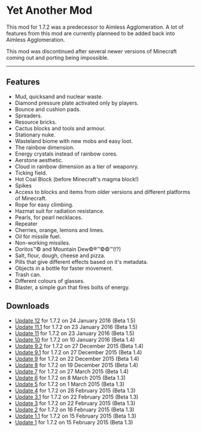 # Yet Another Mod #
This mod for 1.7.2 was a predecessor to Aimless Agglomeration. A lot of features from this mod are currently planneed to be added back into Aimless Agglomeration.

This mod was discontinued after several newer versions of Minecraft coming out and porting being impossible.

---

## Features ##
* Mud, quicksand and nuclear waste.
* Diamond pressure plate activated only by players.
* Bounce and cushion pads.
* Spreaders.
* Resource bricks.
* Cactus blocks and tools and armour.
* Stationary nuke.
* Wasteland biome with new mobs and easy loot.
* The rainbow dimension.
* Energy crystals instead of rainbow cores.
* Aerstone aesthetic.
* Cloud in rainbow dimension as a tier of weaponry.
* Ticking field.
* Hot Coal Block (before Minecraft's magma block!)
* Spikes
* Access to blocks and items from older versions and different platforms of Minecraft.
* Rope for easy climbing.
* Hazmat suit for radiation resistance.
* Pearls, for pearl necklaces.
* Repeater
* Cherries, orange, lemons and limes.
* Oil for missile fuel.
* Non-working missiles.
* Doritos™© and Mountain Dew©®™©©™(!?)
* Salt, flour, dough, cheese and pizza.
* Pills that give different effects based on it's metadata.
* Objects in a bottle for faster movement.
* Trash can.
* Different colours of glasses.
* Blaster, a simple gun that fires bolts of energy.

## Downloads ##
 * [Update 12](https://bitbucket.org/joshmanisdabomb/aimless-agglomeration/downloads/YAM-1.7.2-u12.jar) for 1.7.2 on 24 January 2016 (Beta 1.5)
 * [Update 11.1](https://bitbucket.org/joshmanisdabomb/aimless-agglomeration/downloads/YAM-1.7.2-u11.1.jar) for 1.7.2 on 23 January 2016 (Beta 1.5)
 * [Update 11](https://bitbucket.org/joshmanisdabomb/aimless-agglomeration/downloads/YAM-1.7.2-u11.jar) for 1.7.2 on 23 January 2016 (Beta 1.5)
 * [Update 10](https://bitbucket.org/joshmanisdabomb/aimless-agglomeration/downloads/YAM-1.7.2-u10.jar) for 1.7.2 on 10 January 2016 (Beta 1.4)
 * [Update 9.2](https://bitbucket.org/joshmanisdabomb/aimless-agglomeration/downloads/YAM-1.7.2-u9.2.jar) for 1.7.2 on 27 December 2015 (Beta 1.4)
 * [Update 9.1](https://bitbucket.org/joshmanisdabomb/aimless-agglomeration/downloads/YAM-1.7.2-u9.1.jar) for 1.7.2 on 27 December 2015 (Beta 1.4)
 * [Update 9](https://bitbucket.org/joshmanisdabomb/aimless-agglomeration/downloads/YAM-1.7.2-u9.jar) for 1.7.2 on 22 December 2015 (Beta 1.4)
 * [Update 8](https://bitbucket.org/joshmanisdabomb/aimless-agglomeration/downloads/YAM-1.7.2-u8.jar) for 1.7.2 on 19 December 2015 (Beta 1.4)
 * [Update 7](https://bitbucket.org/joshmanisdabomb/aimless-agglomeration/downloads/YAM-1.7.2-u7.jar) for 1.7.2 on 27 March 2015 (Beta 1.4)
 * [Update 6](https://bitbucket.org/joshmanisdabomb/aimless-agglomeration/downloads/YAM-1.7.2-u6.jar) for 1.7.2 on 8 March 2015 (Beta 1.3)
 * [Update 5](https://bitbucket.org/joshmanisdabomb/aimless-agglomeration/downloads/YAM-1.7.2-u5.jar) for 1.7.2 on 1 March 2015 (Beta 1.3)
 * [Update 4](https://bitbucket.org/joshmanisdabomb/aimless-agglomeration/downloads/YAM-1.7.2-u4.jar) for 1.7.2 on 28 February 2015 (Beta 1.3)
 * [Update 3.1](https://bitbucket.org/joshmanisdabomb/aimless-agglomeration/downloads/YAM-1.7.2-u3.1.jar) for 1.7.2 on 22 February 2015 (Beta 1.3)
 * [Update 3](https://bitbucket.org/joshmanisdabomb/aimless-agglomeration/downloads/YAM-1.7.2-u3.jar) for 1.7.2 on 22 February 2015 (Beta 1.3)
 * [Update 2](https://bitbucket.org/joshmanisdabomb/aimless-agglomeration/downloads/YAM-1.7.2-u2.jar) for 1.7.2 on 16 February 2015 (Beta 1.3)
 * [Update 1.1](https://bitbucket.org/joshmanisdabomb/aimless-agglomeration/downloads/YAM-1.7.2-u1.1.jar) for 1.7.2 on 15 February 2015 (Beta 1.3)
 * [Update 1](https://bitbucket.org/joshmanisdabomb/aimless-agglomeration/downloads/YAM-1.7.2-u1.jar) for 1.7.2 on 15 February 2015 (Beta 1.3)